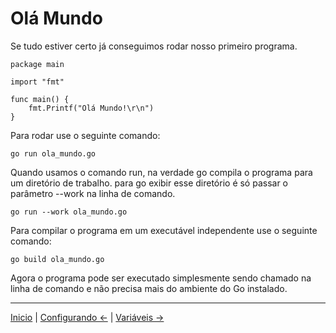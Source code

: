 # Olá Mundo

Se tudo estiver certo já conseguimos rodar nosso primeiro programa.

```
package main

import "fmt"

func main() {
    fmt.Printf("Olá Mundo!\r\n")
}
```

Para rodar use o seguinte comando:

```
go run ola_mundo.go
```

Quando usamos o comando run, na verdade go compila o programa para um diretório de trabalho. para go exibir esse diretório é só passar o parâmetro --work na linha de comando.

```
go run --work ola_mundo.go
```

Para compilar o programa em um executável independente use o seguinte comando:

```
go build ola_mundo.go
```

Agora o programa pode ser executado simplesmente sendo chamado na linha de comando e não precisa mais do ambiente do Go instalado.

---
[Inicio](README.md) | [Configurando <-](configurando.md) | [Variáveis ->](variaveis.md)
